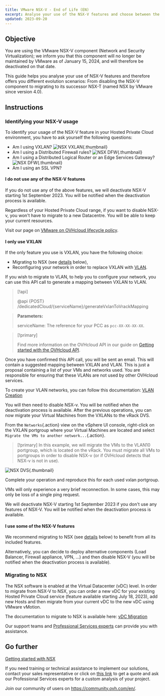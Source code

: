```yaml
---
title: VMware NSX-V - End of Life (EN)
excerpt: Analyse your use of the NSX-V features and choose between the different evolution scenarios, from disabling the NSX-V component to the migration to NSX
updated: 2023-09-20
---
```


## Objective

You are using the VMware NSX-V component (Network and Security Virtualization); we inform you that this component will no longer be maintained by VMware as of January 15, 2024, and will therefore be deactivated on that date.

This guide helps you analyse your use of NSX-V features and therefore offers you different evolution scenarios: From disabling the NSX-V component to migrating to its successor NSX-T (named NSX by VMware since version 4.0).

## Instructions

### Identifying your NSX-V usage

To identify your usage of the NSX-V feature in your Hosted Private Cloud environment, you have to ask yourself the following questions:

- Am I using VXLAN?
![NSX VXLAN](images/vxlan.gif){.thumbnail}
- Am I using a Distributed Firewall rules?
![NSX DFW](images/DFW.gif){.thumbnail}
- Am I using a Distributed Logical Router or an Edge Services Gateway?
![NSX DFW](images/dlr-edge.gif){.thumbnail}
- Am I using an SSL VPN?

#### I do not use any of the NSX-V features

If you do not use any of the above features, we will deactivate NSX-V starting 1st September 2023. 
You will be notified when the deactivation process is available.

Regardless of your Hosted Private Cloud range, if you want to disable NSX-v, you won't have to migrate to a new Datacentre. You will be able to keep your current resources.

Visit our page on [VMware on OVHcloud lifecycle policy](/pages/hosted_private_cloud/hosted_private_cloud_powered_by_vmware/lifecycle_policy).

#### I only use VXLAN

If the only feature you use is VXLAN, you have the following choice:

- Migrating to NSX (see [details](#migration) below),
- Reconfiguring your network in order to replace VXLAN with [VLAN](/pages/hosted_private_cloud/hosted_private_cloud_powered_by_vmware/creation_vlan).

If you wish to migrate to VLAN, to help you to configure your network, you can use this API call to generate a mapping between VXLAN to VLAN.

> [!api]
>
> @api {POST} /dedicatedCloud/{serviceName}/generateVxlanToVrackMapping
>

> **Parameters:**
>
> serviceName: The reference for your PCC as `pcc-XX-XX-XX-XX`.

> [!primary]
>
>  Find more information on the OVHcloud API in our guide on [Getting started with the OVHcloud API](/pages/manage_and_operate/api/first-steps).

Once you have confirmed this API call, you will be sent an email. This will contain a suggested mapping between VXLAN and VLAN. 
This is just a proposal containing a list of your VMs and networks used. You are responsible for ensuring that these VLANs are not used by other OVHcloud services.

To create your VLAN networks, you can follow this documentation: [VLAN Creation](/pages/hosted_private_cloud/hosted_private_cloud_powered_by_vmware/creation_vlan)

You will then need to disable NSX-v. You will be notified when the deactivation process is available.
After the previous operations, you can now migrate your Virtual Machines from the VXLANs to the vRack DVS.

From the `Networks`{.action} view on the vSphere UI console, right-click on the VXLAN portgroup where your Virtual Machines are located and select `Migrate the VMs to another network...`{.action}.

> [!primary]
> In this example, we will migrate the VMs to the VLAN10 portgroup, which is located on the vRack. You must migrate all VMs to portgroups in order to disable NSX-v (or if OVHcloud detects that NSX-v is not in use).

![NSX DVS](images/migration.gif){.thumbnail}

Complete your operation and reproduce this for each used vxlan portgroup.

VMs will only experience a very brief reconnection. In some cases, this may only be loss of a single ping request.

We will deactivate NSX-V starting 1st September 2023 if you don't use any features of NSX-V.
You will be notified when the deactivation process is available.

#### I use some of the NSX-V features

We recommend migrating to NSX (see [details](#migration) below) to benefit from all its included features.

Alternatively, you can decide to deploy alternative components (Load Balancer, Firewall appliance, VPN, ...) and then disable NSX-V (you will be notified when the deactivation process is available).

### Migrating to NSX <a name="migration"></a>

The NSX software is enabled at the Virtual Datacenter (vDC) level. In order to migrate from NSX-V to NSX, you can order a new vDC for your existing Hosted Private Cloud service (feature available starting July 18, 2023), add new Hosts and then migrate from your current vDC to the new vDC using VMware vMotion.

The documentation to migrate to NSX is available here: [vDC Migration](/pages/hosted_private_cloud/hosted_private_cloud_powered_by_vmware/service-migration-vdc)

Our support teams and [Professional Services experts](https://www.ovhcloud.com/pt/professional-services/) can provide you with assistance.

## Go further <a name="gofurther"></a>

[Getting started with NSX](/pages/hosted_private_cloud/hosted_private_cloud_powered_by_vmware/nsx-01-first-steps)

If you need training or technical assistance to implement our solutions, contact your sales representative or click on [this link](https://www.ovhcloud.com/pt/professional-services/) to get a quote and ask our Professional Services experts for a custom analysis of your project.

Join our community of users on <https://community.ovh.com/en/>.
